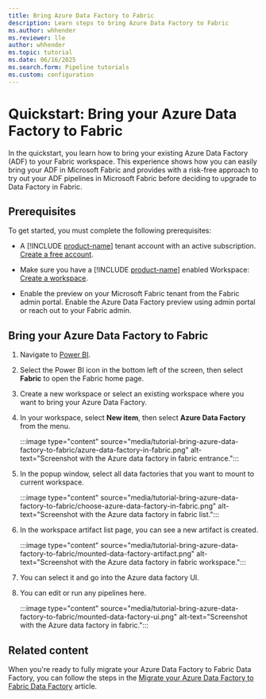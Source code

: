 ```yaml
---
title: Bring Azure Data Factory to Fabric
description: Learn steps to bring Azure Data Factory to Fabric
ms.author: whhender
ms.reviewer: lle
author: whhender
ms.topic: tutorial
ms.date: 06/16/2025
ms.search.form: Pipeline tutorials
ms.custom: configuration
---
```


# Quickstart: Bring your Azure Data Factory to Fabric

In the quickstart, you learn how to bring your existing Azure Data Factory (ADF) to your Fabric workspace. This experience shows how you can easily bring your ADF in Microsoft Fabric and provides with a risk-free approach to try out your ADF pipelines in Microsoft Fabric before deciding to upgrade to Data Factory in Fabric.

## Prerequisites

To get started, you must complete the following prerequisites:

- A [!INCLUDE [product-name](../includes/product-name.md)] tenant account with an active subscription. [Create a free account](https://azure.microsoft.com/free/).

- Make sure you have a [!INCLUDE [product-name](../includes/product-name.md)] enabled Workspace: [Create a workspace](../fundamentals/create-workspaces.md).

- Enable the preview on your Microsoft Fabric tenant from the Fabric admin portal. Enable the Azure Data Factory preview using admin portal or reach out to your Fabric admin.

## Bring your Azure Data Factory to Fabric

1. Navigate to [Power BI](https://app.powerbi.com/).
1. Select the Power BI icon in the bottom left of the screen, then select **Fabric** to open the Fabric home page.
1. Create a new workspace or select an existing workspace where you want to bring your Azure Data Factory.
1. In your workspace, select **New item**, then select **Azure Data Factory** from the menu.

    :::image type="content" source="media/tutorial-bring-azure-data-factory-to-fabric/azure-data-factory-in-fabric.png" alt-text="Screenshot with the Azure data factory in fabric entrance.":::

1. In the popup window, select all data factories that you want to mount to current workspace.

    :::image type="content" source="media/tutorial-bring-azure-data-factory-to-fabric/choose-azure-data-factory-in-fabric.png" alt-text="Screenshot with the Azure data factory in fabric list.":::

1. In the workspace artifact list page, you can see a new artifact is created.

    :::image type="content" source="media/tutorial-bring-azure-data-factory-to-fabric/mounted-data-factory-artifact.png" alt-text="Screenshot with the Azure data factory in fabric workspace.":::

1. You can select it and go into the Azure data factory UI.
1. You can edit or run any pipelines here.

    :::image type="content" source="media/tutorial-bring-azure-data-factory-to-fabric/mounted-data-factory-ui.png" alt-text="Screenshot with the Azure data factory in fabric.":::

## Related content

When you're ready to fully migrate your Azure Data Factory to Fabric Data Factory, you can follow the steps in the [Migrate your Azure Data Factory to Fabric Data Factory](migrate-from-azure-data-factory.md) article.
